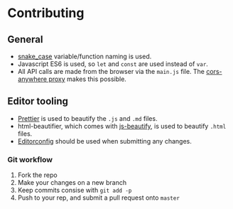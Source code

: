 # Contributing

## General

* [snake_case](https://en.wikipedia.org/wiki/Snake_case) variable/function
  naming is used.
* Javascript ES6 is used, so `let` and `const` are used instead of `var`.
* All API calls are made from the browser via the `main.js` file. The
  [cors-anywhere proxy](https://github.com/Rob--W/cors-anywhere) makes this
  possible.

## Editor tooling

* [Prettier](https://github.com/prettier/prettier) is used to beautify the `.js`
  and `.md` files.
* html-beautifier, which comes with [js-beautify](https://github.com/beautify-web/js-beautify), is used to
  beautify `.html` files.
* [Editorconfig](http://editorconfig.org/) should be used when submitting any
  changes.

### Git workflow

1.  Fork the repo
2.  Make your changes on a new branch
3.  Keep commits consise with `git add -p`
4.  Push to your rep, and submit a pull request onto `master`

